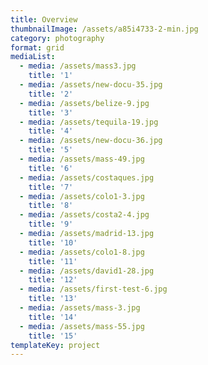 ```yaml
---
title: Overview
thumbnailImage: /assets/a85i4733-2-min.jpg
category: photography
format: grid
mediaList:
  - media: /assets/mass3.jpg
    title: '1'
  - media: /assets/new-docu-35.jpg
    title: '2'
  - media: /assets/belize-9.jpg
    title: '3'
  - media: /assets/tequila-19.jpg
    title: '4'
  - media: /assets/new-docu-36.jpg
    title: '5'
  - media: /assets/mass-49.jpg
    title: '6'
  - media: /assets/costaques.jpg
    title: '7'
  - media: /assets/colo1-3.jpg
    title: '8'
  - media: /assets/costa2-4.jpg
    title: '9'
  - media: /assets/madrid-13.jpg
    title: '10'
  - media: /assets/colo1-8.jpg
    title: '11'
  - media: /assets/david1-28.jpg
    title: '12'
  - media: /assets/first-test-6.jpg
    title: '13'
  - media: /assets/mass-3.jpg
    title: '14'
  - media: /assets/mass-55.jpg
    title: '15'
templateKey: project
---
```


